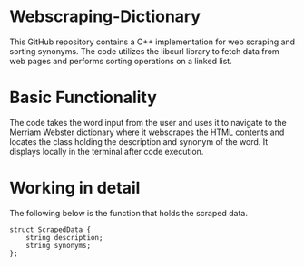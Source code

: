 # Webscraping-Dictionary
This GitHub repository contains a C++ implementation for web scraping and sorting synonyms. The code utilizes the libcurl library to fetch data from web pages and performs sorting operations on a linked list.
# Basic Functionality
The code takes the word input from the user and uses it to navigate to the Merriam Webster dictionary where it webscrapes the HTML contents and locates the class holding the description and synonym of the word. It displays locally in the terminal after code execution.
# Working in detail
The following below is the function that holds the scraped data.
```
struct ScrapedData {
    string description;
    string synonyms;
};
```
